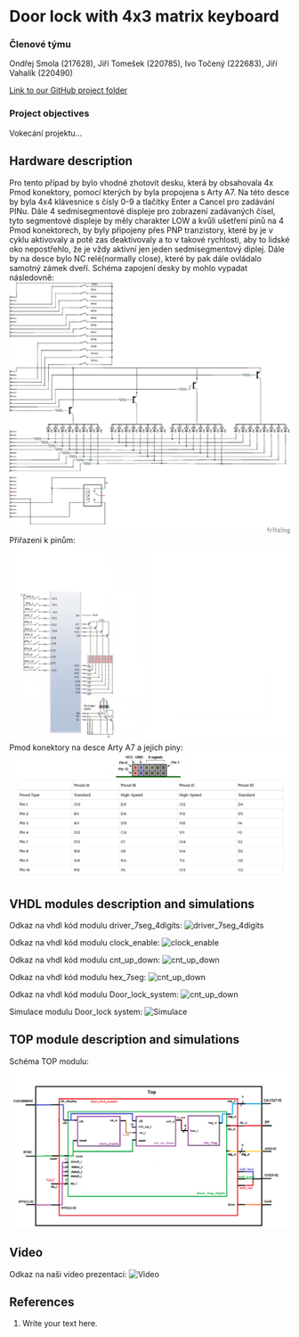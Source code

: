# Door lock with 4x3 matrix keyboard

### Členové týmu
Ondřej Smola (217628), Jiří Tomešek (220785), Ivo Točený (222683), Jiří Vahalík (220490)

[Link to our GitHub project folder]( https://github.com/xtomes07/DE1_projekt)

### Project objectives

Vokecání projektu...

## Hardware description

Pro tento případ by bylo vhodné zhotovit desku, která by obsahovala 4x Pmod konektory, pomocí kterých by byla propojena s Arty A7. Na této desce by byla 4x4 klávesnice s čísly 
0-9 a tlačítky Enter a Cancel pro zadávání PINu. Dále 4 sedmisegmentové displeje pro zobrazení zadávaných čísel, tyto segmentové displeje by měly charakter LOW a kvůli ušetření 
pinů na 4 Pmod konektorech, by byly připojeny přes PNP tranzistory, které by je v cyklu aktivovaly a poté zas deaktivovaly a to v takové rychlosti, aby to lidské oko 
nepostřehlo, že je vždy aktivní jen jeden sedmisegmentový diplej. Dále by na desce bylo NC relé(normally close), které by pak dále ovládalo samotný zámek dveří. Schéma zapojení desky by mohlo vypadat následovně:
![Schema]( https://github.com/xtomes07/DE1_projekt/blob/main/Deska_schem.jpg)
Přiřazení k pinům:
![Zapojeni]( https://github.com/xtomes07/DE1_projekt/blob/main/ZAPOJENI.png)
Pmod konektory na desce Arty A7 a jejich piny:
![Piny]( https://github.com/xtomes07/DE1_projekt/blob/main/piny_na_arty.PNG)

## VHDL modules description and simulations

Odkaz na vhdl kód modulu driver_7seg_4digits:
![driver_7seg_4digits](https://github.com/xtomes07/DE1_projekt/Projekt/Projekt.srcs/sources_1/river_7seg_4digits.vhd)

Odkaz na vhdl kód modulu clock_enable:
![clock_enable](https://github.com/xtomes07/DE1_projekt/Projekt/Projekt.srcs/sources_1/clock_enable.vhd)

Odkaz na vhdl kód modulu cnt_up_down:
![cnt_up_down](https://github.com/xtomes07/DE1_projekt/Projekt/Projekt.srcs/sources_1/cnt_up_down.vhd)

Odkaz na vhdl kód modulu hex_7seg:
![cnt_up_down](https://github.com/xtomes07/DE1_projekt/Projekt/Projekt.srcs/sources_1/hex_7seg.vhd)

Odkaz na vhdl kód modulu Door_lock_system:
![cnt_up_down](https://github.com/xtomes07/DE1_projekt/Projekt/Projekt.srcs/sources_1/Door_lock_system.vhd)

Simulace modulu Door_lock system:
![Simulace](https://github.com/xtomes07/DE1_projekt/)


## TOP module description and simulations

Schéma TOP modulu:
![Schema](https://github.com/xtomes07/DE1_projekt/blob/main/top_schema.png)


## Video

Odkaz na naši video prezentaci:
![Video]()


## References

   1. Write your text here.
